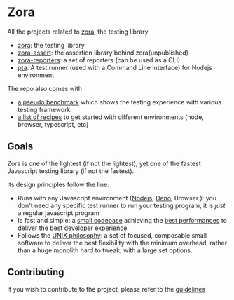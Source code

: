 # Zora

All the projects related to [zora](./zora), the testing library

* [zora](./zora): the testing library
* [zora-assert](./assert): the assertion library behind zora(unpublished)
* [zora-reporters](./reporters): a set of reporters (can be used as a CLI)
* [pta](./pta): A test runner (used with a Command Line Interface) for Nodejs environment

The repo also comes with
* [a pseudo benchmark](./perfs) which shows the testing experience with various testing framework
* [a list of recipes](./examples) to get started with different environments (node, browser, typescript, etc)

## Goals

Zora is one of the lightest (if not the lightest), yet one of the fastest Javascript testing library (if not the fastest).

Its design principles follow the line:

* Runs with any Javascript environment ([Nodejs](https://nodejs.org/en/), [Deno](https://deno.land/), Browser ): you don't need any specific test runner to run your testing program, it is _just_ a regular javascript program
* Is fast and simple: a [small codebase](https://packagephobia.com/result?p=zora) achieving the [best performances](./perfs) to deliver the best developer experience
* Follows the [UNIX philosophy](https://en.wikipedia.org/wiki/Unix_philosophy): a set of focused, composable small software to deliver the best flexibility with the minimum overhead, rather than a huge monolith hard to tweak, with a large set options.

## Contributing

If you wish to contribute to the project, please refer to the [guidelines](./contributing.md)
